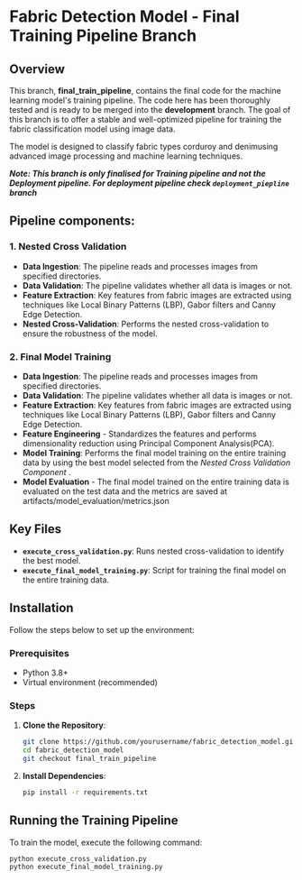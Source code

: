 # Fabric Detection Model - Final Training Pipeline Branch

## Overview

This branch, **final_train_pipeline**, contains the final code for the machine learning model's training pipeline. 
The code here has been thoroughly tested and is ready to be merged into the **development** branch. 
The goal of this branch is to offer a stable and well-optimized pipeline for training the fabric classification model using image data.

The model is designed to classify fabric types corduroy and denimusing advanced image processing and machine learning techniques.

**_Note: This branch is only finalised for Training pipeline and not the Deployment pipeline. For deployment pipeline check `deployment_piepline` branch_**

## Pipeline components:

### 1. Nested Cross Validation
- **Data Ingestion**: The pipeline reads and processes images from specified directories.
- **Data Validation**: The pipeline validates whether all data is images or not.
- **Feature Extraction**: Key features from fabric images are extracted using techniques like Local Binary Patterns (LBP), Gabor filters and Canny Edge Detection.
- **Nested Cross-Validation**: Performs the nested cross-validation to ensure the robustness of the model.

### 2. Final Model Training
- **Data Ingestion**: The pipeline reads and processes images from specified directories.
- **Data Validation**: The pipeline validates whether all data is images or not.
- **Feature Extraction**: Key features from fabric images are extracted using techniques like Local Binary Patterns (LBP), Gabor filters and Canny Edge Detection.
- **Feature Engineering** - Standardizes the features and performs dimensionality reduction using Principal Component Analysis(PCA).
- **Model Training**: Performs the final model training on the entire training data by using the best model selected from the *Nested Cross Validation Component* .
- **Model Evaluation** - The final model trained on the entire training data is evaluated on the test data and the metrics are saved at artifacts/model_evaluation/metrics.json
  
## Key Files

- **`execute_cross_validation.py`**: Runs nested cross-validation to identify the best model.
- **`execute_final_model_training.py`**: Script for training the final model on the entire training data.


## Installation

Follow the steps below to set up the environment:

### Prerequisites

- Python 3.8+
- Virtual environment (recommended)

### Steps

1. **Clone the Repository**:
    ```bash
    git clone https://github.com/yourusername/fabric_detection_model.git
    cd fabric_detection_model
    git checkout final_train_pipeline
    ```

2. **Install Dependencies**:
    ```bash
    pip install -r requirements.txt
    ```

## Running the Training Pipeline

To train the model, execute the following command:

```bash
python execute_cross_validation.py
python execute_final_model_training.py
```
